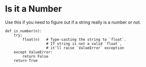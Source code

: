# Is it a Number

Use this if you need to figure out if a string really is a number or not.  

  

```
def is_number(n):
    try:
        float(n)   # Type-casting the string to `float`.
                   # If string is not a valid `float`, 
                   # it'll raise `ValueError` exception
    except ValueError:
        return False
    return True

```